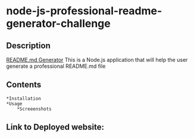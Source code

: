 # node-js-professional-readme-generator-challenge

## Description
<a href="https://roguestorm7.github.io/node-js-professional-readme-generator-challenge/">README.md Generator</a>
This is a Node.js application that will help the user generate a professional README.md file

## Contents
    *Installation
    *Usage
        *Screeenshots

## Link to Deployed website: 
    